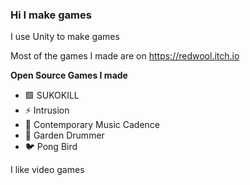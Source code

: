 ### Hi I make games

I use Unity to make games

Most of the games I made are on https://redwool.itch.io

**Open Source Games I made**
- 🟪 SUKOKILL
- ⚡ Intrusion
- 🔼 Contemporary Music Cadence
- 🐇 Garden Drummer
- 🐦 Pong Bird

I like video games

<!--
- 👯 I’m looking to collaborate on ...
- 🤔 I’m looking for help with ...
- 💬 Ask me about ...
- 📫 How to reach me: ...
- 😄 Pronouns: ...
- ⚡ Fun fact: ...
-->
